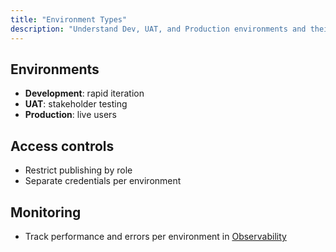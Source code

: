 ```yaml
---
title: "Environment Types"
description: "Understand Dev, UAT, and Production environments and their purposes."
---
```


## Environments

- **Development**: rapid iteration
- **UAT**: stakeholder testing
- **Production**: live users

## Access controls

- Restrict publishing by role
- Separate credentials per environment

## Monitoring

- Track performance and errors per environment in [Observability](/observability/overview)